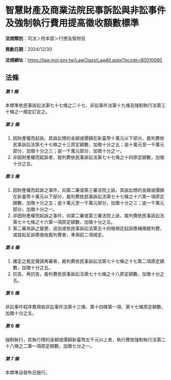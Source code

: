 # 智慧財產及商業法院民事訴訟與非訟事件及強制執行費用提高徵收額數標準

**法規類別**：司法＞院本部＞行懲及智財目

**異動日期**：2024/12/30  

**法規網址**：https://law.moj.gov.tw/LawClass/LawAll.aspx?pcode=B0010080





## 法條
##### 第 1 條
本標準依民事訴訟法第七十七條之二十七、非訟事件法第十九條及強制執行法第三十條之一規定訂定之。

##### 第 2 條
1. 因財產權而起訴，其訴訟標的金額或價額在新臺幣十萬元以下部分，裁判費依民事訴訟法第七十七條之十三原定額數，加徵十分之五；逾十萬元至一千萬元部分，加徵十分之三；逾一千萬元部分，加徵十分之一。
1. 非因財產權而起訴者，裁判費依民事訴訟法第七十七條之十四原定額數，加徵十分之五。

##### 第 3 條
1. 因財產權而起訴之事件，向第二審或第三審法院上訴，其訴訟標的金額或價額在新臺幣十萬元以下部分，裁判費依民事訴訟法第七十七條之十六第一項原定額數，加徵十分之五；逾十萬元至一千萬元部分，加徵十分之三；逾一千萬元部分，加徵十分之一。
1. 非因財產權而起訴之事件，向第二審或第三審法院上訴，裁判費依民事訴訟法第七十七條之十六第一項原定額數，加徵十分之五。
1. 第二審為訴之變更、追加或依民事訴訟法第五十四條規定起訴應補徵裁判費，或提起反訴應徵收裁判費者，準用前二項規定。

##### 第 4 條
1. 確定之裁定聲請再審者，裁判費依民事訴訟法第七十七條之十七第二項原定額數，加徵十分之五。
1. 抗告、再抗告，裁判費依民事訴訟法第七十七條之十八原定額數，加徵十分之五。

##### 第 5 條
非訟事件程序費用依非訟事件法第十三條、第十四條第一項、第十七條原定額數，加徵十分之五。

##### 第 6 條
強制執行，其執行標的金額或價額新臺幣五千元以上者，執行費依強制執行法第二十八條之二第一項原定額數，加徵七分之一。

##### 第 7 條
本標準自發布日施行。


